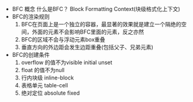 - BFC 概念  什么是BFC？
    Block Formatting Context(块级格式化上下文)
- BFC的渲染规则
    1. BFC在页面上是一个独立的容器，最显著的效果就是建立一个隔绝的空间，外面的元素不会影响BFC里面的元素，反之亦然
    2. BFC的区域不会与浮动元素box重叠
    3. 垂直方向的外边距会发生边距重叠(包括父子、兄弟元素)
- BFC的创建条件
    1. overflow 的值不为visible initial unset
    2. float 的值不为null
    3. 行内块级 inline-block
    4. 表格单元 table-cell
    5. 绝对定位 absolute fixed